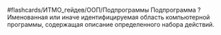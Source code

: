 #flashcards/ИТМО_гейдев/ООП/Подпрограммы
Подпрограмма
?
Именованная или иначе идентифицируемая область компьютерной программы, содержащая описание определенного набора действий.

